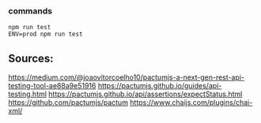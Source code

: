 ### commands
```
npm run test
ENV=prod npm run test
```

## Sources:
https://medium.com/@joaovitorcoelho10/pactumjs-a-next-gen-rest-api-testing-tool-ae88a9e51916
https://pactumjs.github.io/guides/api-testing.html
https://pactumjs.github.io/api/assertions/expectStatus.html
https://github.com/pactumjs/pactum
https://www.chaijs.com/plugins/chai-xml/

